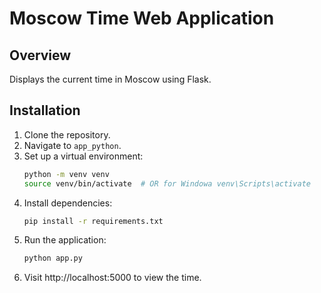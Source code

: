 # Moscow Time Web Application

## Overview
Displays the current time in Moscow using Flask.

## Installation
1. Clone the repository.
2. Navigate to `app_python`.
3. Set up a virtual environment:
   ```bash
   python -m venv venv
   source venv/bin/activate  # OR for Windowa venv\Scripts\activate
4. Install dependencies:
   ```bash
   pip install -r requirements.txt

5. Run the application:
   ```bash
   python app.py

6. Visit http://localhost:5000 to view the time.